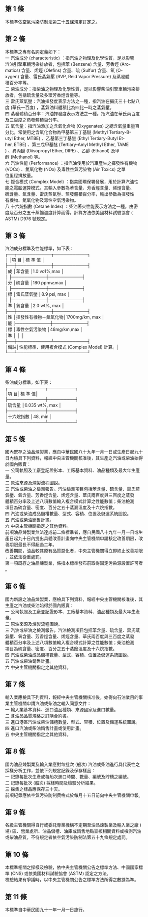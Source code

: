 第 1 條
-------
本標準依空氣污染防制法第三十五條規定訂定之。

第 2 條
-------
本標準之專有名詞定義如下：  
一  汽油成分 (characteristic) ：指汽油之物理及化學性質，足以影響  
    汽油引擎車輛污染排放者，包括苯 (Benzene)  含量、芳香烴 (Aro-  
    matics) 含量、烯烴 (Olefins)  含量、硫 (Sulfur) 含量、氧 (O-  
    xygen)  含量、雷氏蒸氣壓 (RVP, Reid Vapor Pressure) 及蒸發體  
    積百分率等。  
二  柴油成分：指柴油之物理及化學性質，足以影響柴油引擎車輛污染排  
    放者，包括硫含量及多環芳香烴含量等。  
三  雷氏蒸氣壓：汽油揮發度表示方法之一種，指汽油在攝氏三十七點八  
    度 (華氏一百度) ，蒸氣油料體積比為四比一時之蒸氣壓。  
四  蒸發體積百分率：汽油揮發度表示方法之一種，指汽油在華氏兩百度  
    及三百度之蒸發體積百分率。  
五  氧含量：指汽油添加之含氧化合物 (Oxygenates) 之總含氧量重量百  
    分比，常使用之含氧化合物為甲基第三丁基醚 (Methyl Tertiary-B-  
    utyl Ether, MTBE) 、乙基第三丁基醚 (Ethyl Tertiary-Butyl Et-  
    her, ETBE)  、第三戊甲基醚 (Tertiary-Amyl Methyl Ether, TAME  
    ) 、異丙醚 (Diisopropyl Ether, DIPE)  、乙醇 (Ethanol)  及甲  
    醇 (Methanol) 等。  
六  汽油性能 (Performance)  ：指汽油使用於汽車產生之揮發性有機物  
     (VOCs) 、氮氧化物 (NOx)  及毒性空氣污染物 (Air Toxics) 之單  
    位里程排放量。  
七  複合模式 (Complex Model)  ：指美國環保署發展，用於計算汽油性  
    能之電腦運算模式。其輸入參數為苯含量、芳香烴含量、烯烴含量、  
    硫含量、氧含量、雷氏蒸氣壓、蒸發體積百分率，輸出參數為揮發性  
    有機物、氮氧化物及毒性空氣污染物。  
八  十六烷指數 (Cetane Index) ：柴油著火性能表示方法之一種，由密  
    度及百分之五十蒸餾溫度計算而得，計算方法依美國材料試驗協會 (  
    ASTM) D976  號規定。

第 3 條
-------
汽油成分標準及性能標準，如下表：  
┌──┬───────────┬───────────┐  
│    │項                目  │標      準      值    │  
├──┼───────────┼───────────┤  
│成  │苯含量                │1.0 vo1%,max          │  
│    ├───────────┼───────────┤  
│分  │硫含量                │180 ppmw,max          │  
│    ├───────────┼───────────┤  
│標  │雷氏蒸氣壓            │8.9 psi, max          │  
│    ├───────────┼───────────┤  
│準  │氧含量                │2.0 wt%, max          │  
├──┼───────────┼───────────┤  
│性  │揮發性有機物＋氮氧化物│1700mg/km, max        │  
│能  ├───────────┼───────────┤  
│標  │毒性空氣污染物        │48mg/km,max           │  
│準  │                      │                      │  
├──┼───────────┴───────────┤  
│備註│性能標準，使用複合模式 (Complex Model)  計算。│  
└──┴───────────────────────┘

第 4 條
-------
柴油成分標準，如下表：  
┌────────────┬─────────┐  
│項                    目│標      準      值│  
├────────────┼─────────┤  
│硫含量                  │0.035 wt%, max    │  
├────────────┼─────────┤  
│十六烷指數              │48, min           │  
└────────────┴─────────┘

第 5 條
-------
國內既存之油品煉製業，應自中華民國八十九年一月一日或生產日起九十  
日內檢具下列資料，報經中央主管機關核准後，其生產之汽油或柴油始得  
於國內販賣：  
一  公司執照及工廠登記證影本、工廠基本資料、油品種類及最大年生產  
    量。  
二  原油來源及煉製流程圖說。  
三  汽油或柴油之檢測報告。汽油檢測項目包括苯含量、硫含量、雷氏蒸  
    氣壓、氧含量、芳香烴含量、烯烴含量、華氏兩百度與三百度之蒸發  
    體積百分率及上述八項數值輸入複合模式計算之性能數值；柴油檢測  
    項目為硫含量、密度、百分之五十蒸漏溫度及十六烷指數。  
四  汽油或柴油成品儲槽數量、型式、容積、位置及儲運系統圖說。  
五  汽油或柴油銷售計畫。  
六  中央主管機關指定之其他資料。  
前項油品煉製業無法達成前二條標準者，應自民國八十九年一月一日或生  
產日起九十日內提出具體改善計畫向中央主管機關申請核定改善期限，改  
善期限最長不得超過二年。  
改善期間，油品較其原有品質惡化者，中央主管機關得立即終止改善期限  
，並依法從重處罰。  
第一項既存之油品煉製業，係指本標準發布前取得固定污染源設置許可者  
。

第 6 條
-------
國內新設之油品煉製業，應檢具下列資料，報經中央主管機關核准後，其  
生產之汽油或柴油始得於國內販賣：  
一  公司執照及工廠登記證影本、工廠基本資料、油品種類及最大年生產  
    量。  
二  原油來源及煉製流程圖說。  
三  汽油或柴油之檢測報告。汽油檢測項目包括苯含量、硫含量、雷氏蒸  
    氣壓、氧含量、芳香烴含量、烯烴含量、華氏兩百度與三百度之蒸發  
    體積百分率及上述八項數值輸入複合模式計算之性能數值；柴油檢測  
    項目為硫含量、密度、百分之五十蒸餾溫度及十六烷指數。  
四  汽油或柴油成品儲槽數量、型式、容積、位置及儲運系統圖說。  
五  汽油或柴油銷售計畫。  
六   中央主管機關指定之其他資料。

第 7 條
-------
輸入業應檢具下列資料，報經中央主管機關核准後，始得向石油業目的事  
業主管機關申請汽油或柴油之輸入同意文件：  
一  輸入業基本資料、進口油品種類、來源國家及進口數量。  
二  含油品品質規格之訂購合約書。  
三  進口港區汽油或柴油儲槽數量、型式、容積、位置及儲運系統圖說。  
四  進口汽油或柴油銷售計畫或使用計畫。  
五  中央主管機關指定之其他資料。

第 8 條
-------
國內油品煉製業及輸入業應對每批次 (船次) 汽油或柴油進行具代表性之  
採樣分析工作，並依下列規定記錄及保存樣品：  
一  記錄每批次生產或每船次進口時間、數量、編號及貯槽之編號。  
二  記錄每批次 (船次) 採樣時間及檢驗分析結果。  
三  採集之樣品應保存三十天。  
前項紀錄應依空氣污染防制費格式於每月十五日前向中央主管機關申報。

第 9 條
-------
各級主管機關得自行或委託專業機構不定期至油品煉製業及輸入業之廠 (  
場) 區、營業處所、油品儲槽、油庫或銷售地點查核相關資料或檢測汽油  
或柴油品質，不符規定者依空氣污染防制法第五十九條規定處罰。

第 10 條
--------
本標準相關之採樣及檢驗，依中央主管機關公告之標準方法、中國國家標  
準 (CNS)  或依美國材料試驗協會 (ASTM) 認定之方法。  
檢驗結果有爭議時，以中央主管機關公告之標準方法所得之數據為準。

第 11 條
--------
本標準自中華民國九十一年一月一日施行。

